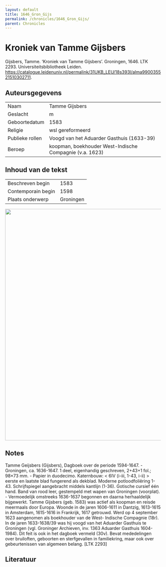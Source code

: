 ```yaml
---
layout: default
title: 1646_Gron_Gijs
permalink: /chronicles/1646_Gron_Gijs/
parent: Chronicles
--- 
```



# Kroniek van Tamme Gijsbers 

Gijsbers, Tamme. ‘Kroniek van Tamme Gijsbers’. Groningen, 1646. LTK 2293. Universiteitsbibliotheek Leiden. https://catalogue.leidenuniv.nl/permalink/31UKB_LEU/18s393l/alma990035521510302711. 

## Auteursgegevens 

| | | 
| --------------- | --------------- | 
| Naam | Tamme Gijsbers | 
| Geslacht | m | 
 | Geboortedatum | 1583 | 
| Religie | wsl gereformeerd | 
| Publieke rollen | Voogd van het Aduarder Gasthuis (1633-39) | 
| Beroep | koopman, boekhouder West-Indische Compagnie (v.a. 1623) | 

## Inhoud van de tekst 

| | | 
| --------------- | --------------- | 
| Beschreven begin | 1583 | 
| Contemporain begin | 1598 | 
| Plaats onderwerp | Groningen | 

[<img src="..\..\barplots_chronicles\1646_Gron_Gijs.jpg" width="750"/>](..\..\barplots_chronicles\1646_Gron_Gijs.jpg) 

## Notes 

Tamme Geijsbers (Gijsbers), Dagboek over de periode 1594-1647. - Groningen,
ca. 1636-1647. 1 deel, eigenhandig geschreven, 2+43+1 fol.; 98×73 mm. - Papier
in duodecimo. Katernbouw: < 6IV (i-iii, 1-43, i-ii) > eerste en laatste blad
fungerend als dekblad. Moderne potloodfoliëring 1-43. Schrijfspiegel
aangebracht middels kantlijn (1-36). Gotische cursief één hand. Band van rood
leer, gestempeld met wapen van Groningen (voorplat). - Vermoedelijk omstreeks
1636-1637 begonnen en daarna herhaaldelijk bijgewerkt. Tamme Gijsbers (geb.
1583) was actief als koopman en reisde meermaals door Europa. Woonde in de
jaren 1606-1611 in Dantzig, 1613-1615 in Amsterdam, 1615-1616 in Frankrijk,
1617 getrouwd. Werd op 4 september 1623 aangenomen als boekhouder van de West-
Indische Compagnie (18r). In de jaren 1633-1638/39 was hij voogd van het
Aduarder Gasthuis te Groningen (vgl. Groninger Archieven, inv. 1363 Aduarder
Gasthuis 1604-1984). Dit feit is ook in het dagboek vermeld (30v). Bevat
mededelingen over bruiloften, geboorten en sterfgevallen in familiekring, maar
ook over gebeurtenissen van algemeen belang. [LTK 2293]





## Literatuur 

